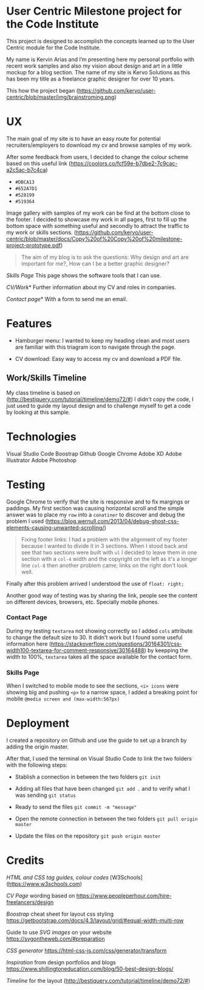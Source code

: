 User Centric Milestone project for the Code Institute
============================

This project is designed to accomplish the concepts learned up to the User Centric module for the Code Institute.

My name is Kervin Arias and I’m presenting here my personal portfolio with recent work samples and also my vision about design and art in a little mockup for a blog section. The name of my site is Kervo Solutions as this has been my title as a freelance graphic designer for over 10 years.

This how the project began (https://github.com/kervo/user-centric/blob/master/img/brainstroming.png)

UX
============================

The main goal of my site is to have an easy route for potential recruiters/employers to download my cv and browse samples of my work.

After some feedback from users, I decided to change the colour scheme based on this useful link (https://coolors.co/fcf59e-b7dbe2-7c9cac-a2c5ac-b7c4ca)

* `#DBCA13`
* `#652A7D1`
* `#528199`
* `#519364`

Image gallery with samples of my work can be find at the bottom close to the footer. I decided to showcase my work in all pages, first to fill up the bottom space with something useful and secondly to attract the traffic to my work or skills sections.
(https://github.com/kervo/user-centric/blob/master/docs/Copy%20of%20Copy%20of%20milestone-project-prototype.pdf)

> The aim of my blog is to ask the questions: Why design and art are important for me?, How can I be a better graphic designer?

*Skills Page*
This page shows the software tools that I can use.

*CV/Work**
Further information about my CV and roles in companies.

*Contact page**
With a form to send me an email.

Features
==========

* Hamburger menu: I wanted to keep my heading clean and most users are familiar with this triagram icon to navigate through the page.

* CV download: Easy way to access my cv and download a PDF file.

## Work/Skills Timeline

My class timeline is based on (http://bestjquery.com/tutorial/timeline/demo72/#) I didn't copy the code, I just used to guide my layout design and to challenge myself to get a code by looking at this sample.



Technologies
=============================

Visual Studio Code
Boostrap
Github
Google Chrome
Adobe XD
Adobe Illustrator
Adobe Photoshop

Testing
===========

Google Chrome to verify that the site is responsive and to fix margings or paddings. My first section was causing horizontal scroll and the simple answer was to place my `row` into a `conatiner` to discover and debug the problem I used (https://blog.wernull.com/2013/04/debug-ghost-css-elements-causing-unwanted-scrolling/)

>Fixing footer links: I had a problem with the alignment of my footer because I wanted to divide it in 3 sections. When I stood back and see that two sections were built with `ul` I decided to leave them in one section with a `col-4` width and the copyright on the left as it's a longer line `col-8` then another problem came; links on the right don't look well.

Finally after this problem arrived I understood the use of `float: right;`

Another good way of testing was by sharing the link, people see the content on different devices, browsers, etc. Specially mobile phones. 

### Contact Page

During my testing `textarea` not showing correctly so I added `cols` attribute to change the default size to 30. It didn't work but I found some useful information here (https://stackoverflow.com/questions/30164301/css-width100-textarea-for-comment-responsive/30164488) by keepping the width to 100%, `textarea` takes all the space available for the contact form.

### Skills Page

When I switched to mobile mode to see the sections, `<i> icons` were showing big and pushing `<p>` to a narrow space, I added a breaking point for mobile ```@media screen and (max-width:567px)``` 


Deployment
=================

I created a repository on Github and use the guide to set up a branch by adding the origin master.

After that, I used the terminal on Visual Studio Code to link the two folders with the following steps:

* Stablish a connection in between the two folders `git init` 

* Adding all files that have been changed `git add .` and to verify what I was sending `git status`

* Ready to send the files `git commit -m "message"`

* Open the remote connection in between the two folders `git pull origin master`

* Update the files on the repository `git push origin master`






Credits
===

_HTML and CSS tag guides, colour codes_ [W3Schools] (https://www.w3schools.com) 


_CV Page_ wording based on https://www.peopleperhour.com/hire-freelancers/design 

_Boostrap_ cheat sheet for layout css styling https://getbootstrap.com/docs/4.3/layout/grid/#equal-width-multi-row

Guide to use _SVG images_ on your website https://svgontheweb.com/#preparation

_CSS generator_ https://html-css-js.com/css/generator/transform

_Inspiration_ from design portfolios and blogs https://www.shillingtoneducation.com/blog/50-best-design-blogs/

_Timeline_ for the layout (http://bestjquery.com/tutorial/timeline/demo72/#)



